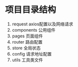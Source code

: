 # 项目目录结构
 1. request axios配置以及网络请求
 2. components 公用组件
 3. pages 页面组件
 4. router 路由配置
 5. store 全局状态
 6. config  请求地址配置
 7. utils 工具类文件